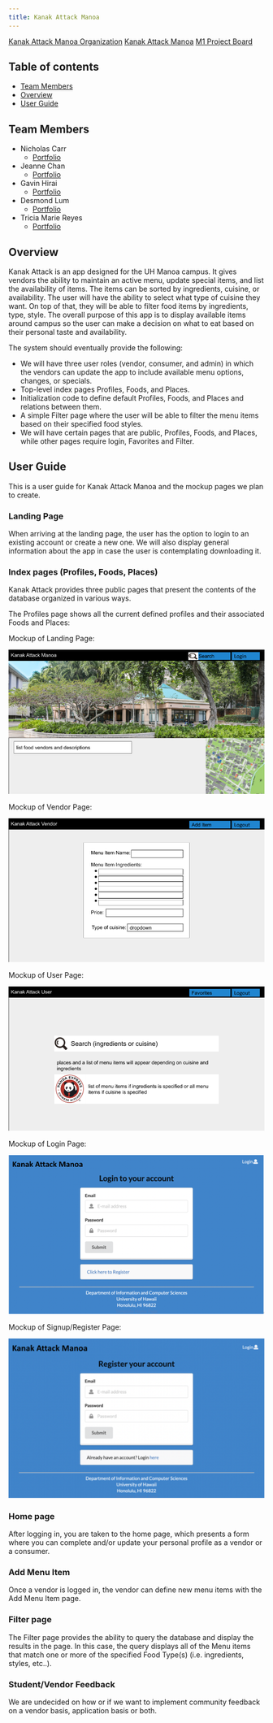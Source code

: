 ```yaml
---
title: Kanak Attack Manoa
---
```

[Kanak Attack Manoa Organization](https://github.com/kanak-attack-manoa)
[Kanak Attack Manoa](https://github.com/kanak-attack-manoa/kanak-attack-manoa)
[M1 Project Board](https://github.com/kanak-attack-manoa/kanak-attack-manoa/projects/1)

## Table of contents   
* [Team Members](#team-members)
* [Overview](#overview)
* [User Guide](#user-guide)

## Team Members
* Nicholas Carr 
  * [Portfolio](https://nicholasbcarr.github.io/)
* Jeanne Chan
  * [Portfolio](https://jeanne8879.github.io/)
* Gavin Hirai
  * [Portfolio](https://gavinh123.github.io/)
* Desmond Lum
  * [Portfolio](https://lumd2000.github.io/)
* Tricia Marie Reyes
  * [Portfolio](https://triciamarier.github.io/)

## Overview

Kanak Attack is an app designed for the UH Manoa campus. It gives vendors the ability to maintain an active menu, update special items, and list the availability of items. The items can be sorted by ingredients, cuisine, or availability. The user will have the ability to select what type of cuisine they want. On top of that, they will be able to filter food items by ingredients, type, style. The overall purpose of this app is to display available items around campus so the user can make a decision on what to eat based on their personal taste and availability.

The system should eventually provide the following:

* We will have three user roles (vendor, consumer, and admin) in which the vendors can update the app to include available menu options, changes, or specials.
* Top-level index pages Profiles, Foods, and Places.
* Initialization code to define default Profiles, Foods, and Places and relations between them.
* A simple Filter page where the user will be able to filter the menu items based on their specified food styles.
* We will have certain pages that are public, Profiles, Foods, and Places, while other pages require login, Favorites and  Filter.

## User Guide

This is a user guide for Kanak Attack Manoa and the mockup pages we plan to create.

### Landing Page

When arriving at the landing page, the user has the option to login to an existing account or create a new one. We will also display general information about the app in case the user is contemplating downloading it.

### Index pages (Profiles, Foods, Places)

Kanak Attack provides three public pages that present the contents of the database organized in various ways.

The Profiles page shows all the current defined profiles and their associated Foods and Places:

Mockup of Landing Page:

<img src="public/images/landing-mockup.png">

Mockup of Vendor Page:

<img src="public/images/vendor-mockup.png">

Mockup of User Page:

<img src="public/images/user-mockup.png">

Mockup of Login Page:

<img src="public/images/login-mockup.png">

Mockup of Signup/Register Page:

<img src="public/images/register-mockup.png">

### Home page

After logging in, you are taken to the home page, which presents a form where you can complete and/or update your personal profile as a vendor or a consumer.

### Add Menu Item

Once a vendor is logged in, the vendor can define new menu items with the Add Menu Item page.

### Filter page

The Filter page provides the ability to query the database and display the results in the page. In this case, the query displays all of the Menu items that match one or more of the specified Food Type(s) (i.e. ingredients, styles, etc..).

### Student/Vendor Feedback

We are undecided on how or if we want to implement community feedback on a vendor basis, application basis or both.

